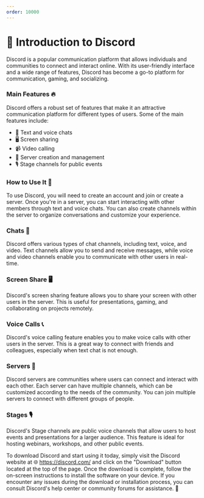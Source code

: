 ```yaml
---
order: 10000
---
```


# 🎉 Introduction to Discord 

Discord is a popular communication platform that allows individuals and communities to connect and interact online. With its user-friendly interface and a wide range of features, Discord has become a go-to platform for communication, gaming, and socializing.

### Main Features 🔥

Discord offers a robust set of features that make it an attractive communication platform for different types of users. Some of the main features include:

- 📝 Text and voice chats
- 🖥️ Screen sharing
- 📹 Video calling
- 🏰 Server creation and management
- 🎙️ Stage channels for public events

### How to Use It 🤔

To use Discord, you will need to create an account and join or create a server. Once you're in a server, you can start interacting with other members through text and voice chats. You can also create channels within the server to organize conversations and customize your experience.

### Chats 💬

Discord offers various types of chat channels, including text, voice, and video. Text channels allow you to send and receive messages, while voice and video channels enable you to communicate with other users in real-time.

### Screen Share 🖥️

Discord's screen sharing feature allows you to share your screen with other users in the server. This is useful for presentations, gaming, and collaborating on projects remotely.

### Voice Calls 📞

Discord's voice calling feature enables you to make voice calls with other users in the server. This is a great way to connect with friends and colleagues, especially when text chat is not enough.

### Servers 🏰

Discord servers are communities where users can connect and interact with each other. Each server can have multiple channels, which can be customized according to the needs of the community. You can join multiple servers to connect with different groups of people.

### Stages 🎙️

Discord's Stage channels are public voice channels that allow users to host events and presentations for a larger audience. This feature is ideal for hosting webinars, workshops, and other public events.

To download Discord and start using it today, simply visit the Discord website at 🌐 https://discord.com/ and click on the "Download" button located at the top of the page. Once the download is complete, follow the on-screen instructions to install the software on your device. If you encounter any issues during the download or installation process, you can consult Discord's help center or community forums for assistance. 🙌
